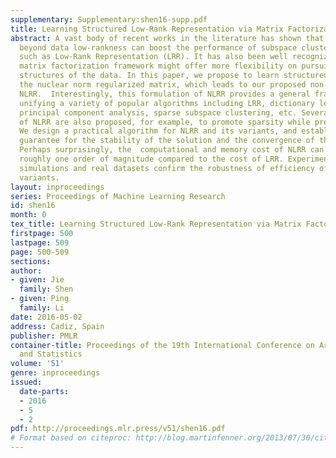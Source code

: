 ```yaml
---
supplementary: Supplementary:shen16-supp.pdf
title: Learning Structured Low-Rank Representation via Matrix Factorization
abstract: A vast body of recent works in the literature has shown that exploring structures
  beyond data low-rankness can boost the performance of subspace clustering methods
  such as Low-Rank Representation (LRR). It has also been well recognized that the
  matrix factorization framework might offer more flexibility on pursuing underlying
  structures of the data. In this paper, we propose to learn structured LRR by factorizing
  the nuclear norm regularized matrix, which leads to our proposed non-convex formulation
  NLRR.  Interestingly, this formulation of NLRR provides a general framework for
  unifying a variety of popular algorithms including LRR, dictionary learning, robust
  principal component analysis, sparse subspace clustering, etc. Several variants
  of NLRR are also proposed, for example, to promote sparsity while preserving low-rankness.
  We design a practical algorithm for NLRR and its variants, and establish theoretical
  guarantee for the stability of the solution and the convergence of the algorithm.
  Perhaps surprisingly, the  computational and memory cost of NLRR can be reduced  by
  roughly one order of magnitude compared to the cost of LRR. Experiments on extensive
  simulations and real datasets confirm the robustness of efficiency of NLRR and the
  variants.
layout: inproceedings
series: Proceedings of Machine Learning Research
id: shen16
month: 0
tex_title: Learning Structured Low-Rank Representation via Matrix Factorization
firstpage: 500
lastpage: 509
page: 500-509
sections: 
author:
- given: Jie
  family: Shen
- given: Ping
  family: Li
date: 2016-05-02
address: Cadiz, Spain
publisher: PMLR
container-title: Proceedings of the 19th International Conference on Artificial Intelligence
  and Statistics
volume: '51'
genre: inproceedings
issued:
  date-parts:
  - 2016
  - 5
  - 2
pdf: http://proceedings.mlr.press/v51/shen16.pdf
# Format based on citeproc: http://blog.martinfenner.org/2013/07/30/citeproc-yaml-for-bibliographies/
---
```

